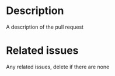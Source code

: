 # Description
A description of the pull request

# Related issues
Any related issues, delete if there are none
